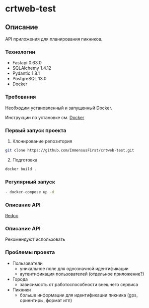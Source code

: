 # crtweb-test

## Описание
API приложения для планирования пикников.

### Технологии
- Fastapi 0.63.0
- SQLAlchemy 1.4.12
- Pydantic 1.8.1
- PostgreSQL 13.0
- Docker

### Требования
Необходим установленный и запущенный Docker.

Инструкции по установке см. [Docker](https://www.docker.com/get-started#h_installation)

### Первый запуск проекта
     
1. Клонирование репозитория 
```bash
git clone https://github.com/ImmensusFirst/crtweb-test.git
```

2. Подготовка
```bash
docker build .
```

### Регулярный запуск       
```bash
- docker-compose up -d
```

### Описание API
[Redoc](http://127.0.0.1:8000/redoc)


### Описание API
Рекомендуют использовать

### Проблемы проекта
- Пользователи
  - уникальное поле для однозначной идентификации
  - аутентификация пользователей (отдельное приложение?)
- Города
  - зависимость от работоспособности внешнего сервиса
- Пикники
  - больше информации для идентификации пикника (gps, ориентиры, формат итп)
